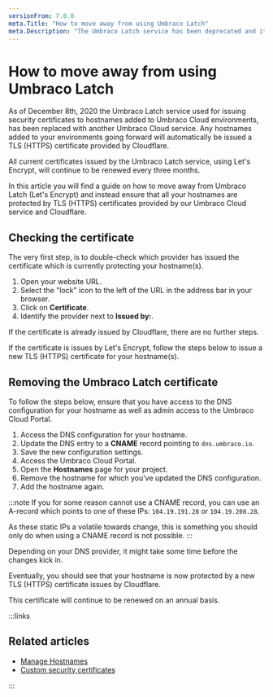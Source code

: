 ```yaml
---
versionFrom: 7.0.0
meta.Title: "How to move away from using Umbraco Latch"
meta.Description: "The Umbraco Latch service has been deprecated and it instead being replaced by a new Umbraco Cloud service which uses Cloudflare as a provider for issueing TLS (HTTPS) certificates to hostnames added to Cloud environments. In this article you can learn how to move to use the new service."
---
```


# How to move away from using Umbraco Latch

As of December 8th, 2020 the Umbraco Latch service used for issuing security certificates to hostnames added to Umbraco Cloud environments, has been replaced with another Umbraco Cloud service. Any hostnames added to your environments going forward will automatically be issued a TLS (HTTPS) certificate provided by Cloudflare.

All current certificates issued by the Umbraco Latch service, using Let's Encrypt, will continue to be renewed every three months.

In this article you will find a guide on how to move away from Umbraco Latch (Let's Encrypt) and instead ensure that all your hostnames are protected by TLS (HTTPS) certificates provided by our Umbraco Cloud service and Cloudflare.

## Checking the certificate

The very first step, is to double-check which provider has issued the certificate which is currently protecting your hostname(s).

1. Open your website URL.
2. Select the "lock" icon to the left of the URL in the address bar in your browser.
3. Click on **Certificate**.
4. Identify the provider next to **Issued by:**.

If the certificate is already issued by Cloudflare, there are no further steps.

If the certificate is issues by Let's Encrypt, follow the steps below to issue a new TLS (HTTPS) certificate for your hostname(s).

## Removing the Umbraco Latch certificate

To follow the steps below, ensure that you have access to the DNS configuration for your hostname as well as admin access to the Umbraco Cloud Portal.

1. Access the DNS configuration for your hostname.
2. Update the DNS entry to a **CNAME** record pointing to `dns.umbraco.io`.
3. Save the new configuration settings.
4. Access the Umbraco Cloud Portal.
5. Open the **Hostnames** page for your project.
6. Remove the hostname for which you've updated the DNS configuration.
7. Add the hostname again.

:::note
If you for some reason cannot use a CNAME record, you can use an A-record which points to one of these IPs: `104.19.191.28` or `104.19.208.28`.

As these static IPs a volatile towards change, this is something you should only do when using a CNAME record is not possible.
:::

Depending on your DNS provider, it might take some time before the changes kick in.

Eventually, you should see that your hostname is now protected by a new TLS (HTTPS) certificate issues by Cloudflare.

This certificate will continue to be renewed on an annual basis.

:::links

## Related articles

* [Manage Hostnames](../)
* [Custom security certificates](../Security-Certificates)

:::
